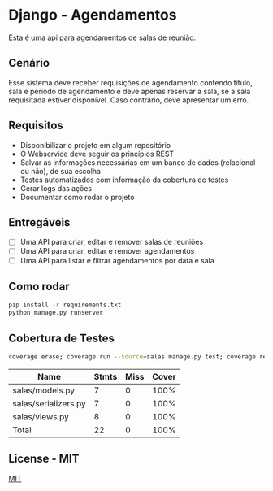 # Django - Agendamentos

Esta é uma api para agendamentos de salas de reunião.

## Cenário

Esse sistema deve receber requisições de agendamento contendo título, sala e período de agendamento e
deve apenas reservar a sala, se a sala requisitada estiver disponível. Caso contrário, deve apresentar um
erro.


## Requisitos

 - Disponibilizar o projeto em algum repositório
 - O Webservice deve seguir os princípios REST
 - Salvar as informações necessárias em um banco de dados (relacional ou não), de sua escolha
 - Testes automatizados com informação da cobertura de testes
 - Gerar logs das ações
 - Documentar como rodar o projeto

## Entregáveis

 - [ ] Uma API para criar, editar e remover salas de reuniões
 - [ ] Uma API para criar, editar e remover agendamentos
 - [ ] Uma API para listar e filtrar agendamentos por data e sala

 ## Como rodar

```bash
pip install -r requirements.txt 
python manage.py runserver
```

## Cobertura de Testes


```bash
coverage erase; coverage run --source=salas manage.py test; coverage report

```


| Name                  | Stmts | Miss  | Cover |
|-|-|-|-|
|salas/models.py        | 7     |0      |   100%|
|salas/serializers.py   | 7     |0      |   100%|
|salas/views.py         | 8     |0      |   100%|
| Total                 | 22    |0      |   100%|
 

## License - MIT

[MIT](https://choosealicense.com/licenses/mit/)